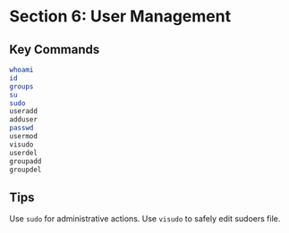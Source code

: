 # Section 6: User Management

## Key Commands
```bash
whoami
id
groups
su
sudo
useradd
adduser
passwd
usermod
visudo
userdel
groupadd
groupdel
```

## Tips
Use `sudo` for administrative actions.
Use `visudo` to safely edit sudoers file.